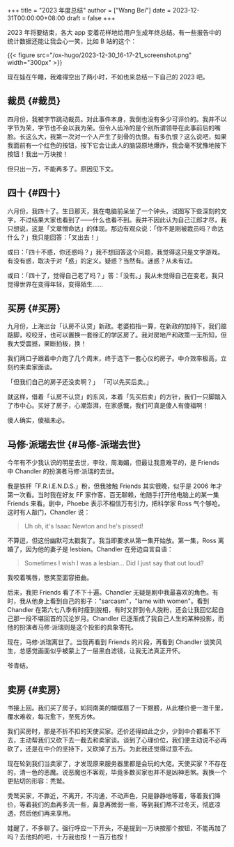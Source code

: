 +++
title = "2023 年度总结"
author = ["Wang Bei"]
date = 2023-12-31T00:00:00+08:00
draft = false
+++

2023 年将要结束，各大 app 变着花样地给用户生成年终总结。有一些报告中的统计数据还能让我会心一笑，比如 B 站的这个：

{{< figure src="/ox-hugo/2023-12-30_16-17-21_screenshot.png" width="300px" >}}

现在娃在午睡，我难得空出了两小时，不如也来总结一下自己的 2023 吧。


## 裁员 {#裁员}

四月份，我被字节跳动裁员。对此事件本身，我倒也没有多少可评价的。我并不以字节为荣，字节也不会以我为荣。但令人齿冷的是个别所谓领导在此事前后的嘴脸。长这么大，我第一次对一个人产生了刻骨的仇恨。有多仇恨？这么说吧，如果我面前有一个红色的按钮，按下它会让此人的脑袋原地爆炸，我会毫不犹豫地按下按钮！我出一万块按！

但只出一万，不能再多了。原因见下文。


## 四十 {#四十}

六月份，我四十了。生日那天，我在电脑前呆坐了一个钟头，试图写下些深刻的文字，不过结果大家也看到了——什么也看不到。我并不因此认为自己江郎才尽，我只想说，这是「文章憎命达」的体现。那边有观众说：「你不是刚被裁员吗？命达什么？」我只能回答：「叉出去！」

或曰：「四十不惑，你还惑吗？」我不想回答这个问题，我觉得这只是文字游戏。有没有惑，取决于对「惑」的定义。疑惑？当然有。迷惑？从未有过。

或曰：「四十了，觉得自己老了吗？」答：「没有。」我从未觉得自己在变老，我只觉得世界在变得年轻，变得陌生……


## 买房 {#买房}

九月份，上海出台「认房不认贷」新政。老婆掐指一算，在新政的加持下，我们踮踮脚，咬咬牙，也可以置换一套徐汇的学区房了。我对房地产和政策一无所知，但我大受震撼，果断拍板，换！

我们两口子跟着中介跑了几个周末，终于选下一套心仪的房子。中介效率极高，立刻约来卖家面谈。

「但我们自己的房子还没卖啊？」
「可以先买后卖。」

就这样，借着「认房不认贷」的东风，本着「先买后卖」的方针，我们一只脚踏入了市中心。买好了房子，心潮澎湃，在家感慨，我们可真是傻人有傻福啊！

傻人确实，傻福未必。


## 马修·派瑞去世 {#马修-派瑞去世}

今年有不少我认识的明星去世，李玟，周海媚，但最让我意难平的，是 Friends 中 Chandler 的扮演者马修·派瑞的去世。

我是铁杆「F.R.I.E.N.D.S.」粉，但我接触 Friends 其实很晚，似乎是 2006 年才第一次看。当时我在好友 FF 家作客，百无聊赖，他随手打开他电脑上的某一集 Friends 来看。剧中，Phoebe 表示不相信万有引力，把科学家 Ross 气个够呛。这时有人敲门，Chandler 说：

> Uh oh, it's Isaac Newton and he's pissed!

不算逗，但这份幽默可太戳我了。我当即要求从第一集开始放。第一集，Ross 离婚了，因为他的妻子是 lesbian。Chandler 在旁边自言自语：

> Sometimes I wish I was a lesbian... Did I just say that out loud?

我咬着嘴唇，憋笑至面容扭曲。

后来，我把 Friends 看了不下十遍。Chandler 无疑是剧中我最喜欢的角色。有时，我从他身上看到自己的影子："sarcasm"，"lame with women"。看到 Chandler 在第六七八季有时瘦到脱相，有时又胖到令人脱粉，还会让我回忆起自己那一段不堪回首的沉沦岁月。Chandler 已逐渐成了我自己人生的某种投影，而他的扮演者马修·派瑞则是这个投影的具象寄托。

现在，马修·派瑞离世了。当我再看到 Friends 的片段，再看到 Chandler 谈笑风生，总感觉画面似乎被蒙上了一层黑白滤镜，让我无法真正开怀。

爷青结。


## 卖房 {#卖房}

书接上回。我们买了房子，如同南美的蝴蝶扇了一下翅膀，从此楼价便一泄千里，覆水难收，每况愈下，至死方休。

我们买房时，那是不折不扣的天使买家。还价还得如此之少，少到中介都看不下去，主动帮我们又砍下去一截去和卖家谈。谈到了心理价位，我们便主动说不必再砍了，还是在中介的坚持下，又砍掉了五万。为此我还觉得过意不去。

现在轮到我们当卖家了，才发现原来服务器里都是会玩的大佬。天使买家？不存在的，清一色的恶魔。说恶魔也不客观，毕竟多数买家也并不是凶神恶煞。我换一个更贴切的形容：秃鹫。

秃鹫买家，不靠近，不离开，不沟通，不动声色，只是静静地等着，等着我们降价，等着我们的血再多流一些，鼻息再微弱一些，等到我们熬不过冬天，彻底凉透，然后他们再来享用。

娃醒了，不多聊了。强行呼应一下开头，不是提到一万块按那个按钮，不能再加了吗？去他妈的吧，十万我也按！一百万也按！
